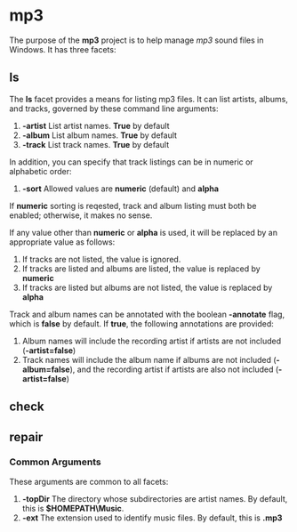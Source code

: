 # mp3

The purpose of the **mp3** project is to help manage _mp3_
sound files in Windows. It has three facets:

## ls

The **ls** facet provides a means for listing mp3 files. It
can list artists, albums, and tracks, governed by these
command line arguments:

1. **-artist** List artist names. **True** by default
2. **-album** List album names. **True** by default
3. **-track** List track names. **True** by default

In addition, you can specify that track listings can be in
numeric or alphabetic order:

1. **-sort** Allowed values are **numeric** (default) and
   **alpha**

If **numeric** sorting is reqested, track and album listing
must both be enabled; otherwise, it makes no sense.

If any value other than **numeric** or **alpha** is used,
it will be replaced by an appropriate value as follows:

1. If tracks are not listed, the value is ignored.
2. If tracks are listed and albums are listed, the value
   is replaced by **numeric**
3. If tracks are listed but albums are not listed, the
   value is replaced by **alpha**

Track and album names can be annotated with the boolean
**-annotate** flag, which is **false** by default. If
**true**, the following annotations are provided:

1. Album names will include the recording artist if
   artists are not included (**-artist=false**)
2. Track names will include the album name if albums are
   not included (**-album=false**), and the recording
   artist if artists are also not included
   (**-artist=false**)

## check

## repair

### Common Arguments

These arguments are common to all facets:

1. **-topDir** The directory whose subdirectories are
   artist names. By default, this is **$HOMEPATH\Music**.
2. **-ext** The extension used to identify music files. By
   default, this is **.mp3**
